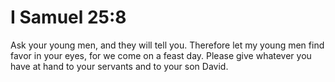 # I Samuel 25:8

Ask your young men, and they will tell you. Therefore let my young men find favor in your eyes, for we come on a feast day. Please give whatever you have at hand to your servants and to your son David.
